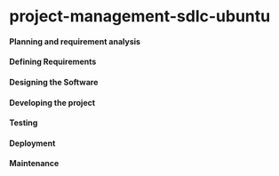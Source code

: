 # project-management-sdlc-ubuntu

#### Planning and requirement analysis


#### Defining Requirements

#### Designing the Software


#### Developing the project


#### Testing


#### Deployment


#### Maintenance
